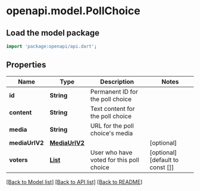 # openapi.model.PollChoice

## Load the model package
```dart
import 'package:openapi/api.dart';
```

## Properties
Name | Type | Description | Notes
------------ | ------------- | ------------- | -------------
**id** | **String** | Permanent ID for the poll choice | 
**content** | **String** | Text content for the poll choice | 
**media** | **String** | URL for the poll choice's media | 
**mediaUrlV2** | [**MediaUrlV2**](MediaUrlV2.md) |  | [optional] 
**voters** | [**List<User>**](User.md) | User who have voted for this poll choice | [optional] [default to const []]

[[Back to Model list]](../README.md#documentation-for-models) [[Back to API list]](../README.md#documentation-for-api-endpoints) [[Back to README]](../README.md)


